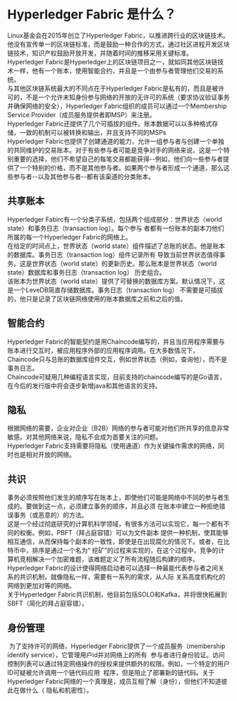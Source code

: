 # Hyperledger Fabric 是什么？
  Linux基金会在2015年创立了Hyperledger Fabric，以推进跨行业的区块链技术。他没有宣传单一的区块链标准，而是鼓励一种合作的方式，通过社区进程开发区块链技术，知识产权鼓励开放开发，并随着时间的推移采用关键标准。<br/>
  Hyperledger Fabric是Hyperledger上的区块链项目之一，就如同其他区块链技术一样，他有一个账本，使用智能合约，并且是一个由参与者管理他们交易的系统。<br/>
  与其他区块链系统最大的不同点在于Hyperledger Fabric是私有的，而且是被许可的，不是一个允许未知身份参与网络的开放的无许可的系统（要求协议验证事务并确保网络的安全），Hyperledger Fabric组织的成员可以通过一个Membership Service Provider（成员服务提供者即MSP）来注册。<br/>
  Hyperledger Fabric还提供了几个可插拔的组件。账本数据可以以多种格式存储，一致的机制可以被转换和输出，并且支持不同的MSPs<br/>
  Hyperledger Fabric也提供了创建通道的能力，允许一组参与者与创建一个单独的共同维护的交易账本。对于有些参与者可能是竞争对手的网络来说，这是一个特别重要的选择，他们不希望自己的每笔交易都能获得--例如，他们向一些参与者提供了一个特别的价格，而不是其他参与者。如果两个参与者形成一个通道，那么这些参与者--以及其他参与者--都有该渠道的分类账本。<br/> 
## 共享账本
  Hyperledger Fabirc有一个分类子系统，包括两个组成部分：世界状态（world state）和事务日志（transaction log）。每个参与
  者都有一份账本的副本刀他们所属的每一个Hyperledger Fabric的网络上。<br/>
  在给定的时间点上，世界状态（world state）组件描述了总账的状态。他是账本的数据库。事务日志（transaction log）组件记录所有
  导致当前世界状态值得事务。这是世界状态（world state）的更新历史。那么账本是世界状态（world state）数据库和事务日志（transaction log）
  历史组合。<br/>
  该账本为世界状态（world state）提供了可替换的数据库方案。默认情况下，这是一个LeveDB简直存储数据库。事务日志（transaction log）
  不需要是可插拔的，他只是记录了区块链网络使用的账本数据库之前和之后的值。
## 智能合约
  Hyperledger Fabric的智能契约是用Chaincode编写的，并且当应用程序需要与账本进行交互时，被应用程序外部的应用程序调用。在大多数情况下，
  Chaincode只与总账的数据库组件交互，例如世界状态（例如，查询他），而不是事务日志。<br/>
  Chaincode可疑用几种编程语言实现，目前支持的chaincode编写的是Go语言，在今后的发行版中将会逐步新增java和其他语言的支持。<br/>
## 隐私
  根据网络的需要，企业对企业（B2B）网络的参与者可能对他们所共享的信息非常敏感。对其他网络来说，隐私不会成为首要关注的问题。<br/>
  Hyperledger Fabric支持需要将隐私（使用通道）作为关键操作需求的网络，同时也是相对开放的网络。<br/>
## 共识
  事务必须按照他们发生的顺序写在账本上，即使他们可能是网络中不同的参与者生成的。要做到这一点，必须建立事务的顺序，并且必须
  在账本中建立一种拒绝错误事务（或恶意的）的方法。<br/>
  这是一个经过彻底研究的计算机科学领域，有很多方法可以实现它，每一个都有不同的权衡。例如，PBFT（拜占庭容错）可以为文件副本
  提供一种机制，使其能够相互通信，从而保持每个副本的一致性，即使是在出现腐化的情况下。或者，在比特币中，排序是通过一个名为“
  挖矿”的过程来实现的，在这个过程中，竞争的计算机竞相解决一个加密难题，该难题定义了所有流程随后构建的顺序。<br/>
  Hyperledger Fabric的设计使得网络启动者可以选择一种最能代表参与者之间关系的共识机制，就像隐私一样，需要有一系列的需求，从人际
  关系高度机构化的网络到更加对等的网络。<br/>
  关于Hyperledger Fabric共识机制，他目前包括SOLO和Kafka，并将很快拓展到SBFT（简化的拜占庭容错）。<br/>
## 身份管理
  为了支持许可的网络，Hyperledger Fabric提供了一个成员服务（membership identify service），它管理用户id并对网络上的所有
  参与者进行身份验证。访问控制列表可以通过特定网络操作的授权来提供额外的权限。例如，一个特定的用户ID可疑被允许调用一个链代码应用
  程序，但是阻止了部署新的链代码。关于Hyperledger Fabric网络的一个真理是，成员互相了解（身份），但他们不知道彼此在做什么（
  隐私和机密性）。<br/>
